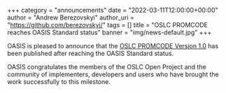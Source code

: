 +++
category = "announcements"
date = "2022-03-11T12:00:00+00:00"
author = "Andrew Berezovskyi"
author_uri = "https://github.com/berezovskyi/"
tags = []
title = "OSLC PROMCODE reaches OASIS Standard status"
banner = "img/news-default.jpg"
+++

OASIS is pleased to announce that the [OSLC PROMCODE Version 1.0](https://docs.oasis-open.org/oslc-promcode/promcode/v1.0/os/promcode-spec.html) has been published after reaching the OASIS Standard status.

OASIS congratulates the members of the OSLC Open Project and the community of implementers, developers and users who have brought the work successfully to this milestone.
